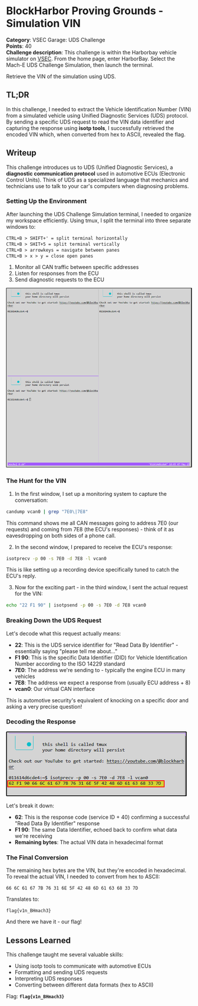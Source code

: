 # BlockHarbor Proving Grounds - Simulation VIN
**Category**: VSEC Garage: UDS Challenge<br>
**Points**: 40<br>
**Challenge description**: This challenge is within the Harborbay vehicle simulator on  [VSEC](https://vsec.blockharbor.io/). From the home page, enter HarborBay. Select the Mach-E UDS Challenge Simulation, then launch the terminal.

Retrieve the VIN of the simulation using UDS.

## TL;DR

In this challenge, I needed to extract the Vehicle Identification Number (VIN) from a simulated vehicle using Unified Diagnostic Services (UDS) protocol. By sending a specific UDS request to read the VIN data identifier and capturing the response using **isotp tools**, I successfully retrieved the encoded VIN which, when converted from hex to ASCII, revealed the flag.

## Writeup

This challenge introduces us to UDS (Unified Diagnostic Services), a **diagnostic communication protocol** used in automotive ECUs (Electronic Control Units). Think of UDS as a specialized language that mechanics and technicians use to talk to your car's computers when diagnosing problems.

### Setting Up the Environment

After launching the UDS Challenge Simulation terminal, I needed to organize my workspace efficiently. Using tmux, I split the terminal into three separate windows to:
```
CTRL+B > SHIFT+' = split terminal horizontally
CTRL+B > SHIT+5 = split terminal vertically
CTRL+B > arrowkeys = navigate between panes
CTRL+B > x > y = close open panes
```
1.  Monitor all CAN traffic between specific addresses
2.  Listen for responses from the ECU
3.  Send diagnostic requests to the ECU

![Terminal Setup](images/terminalsetup.png)

### The Hunt for the VIN

1. In the first window, I set up a monitoring system to capture the conversation:

```bash
candump vcan0 | grep "7E0\|7E8"
```

This command shows me all CAN messages going to address 7E0 (our requests) and coming from 7E8 (the ECU's responses) - think of it as eavesdropping on both sides of a phone call.

2. In the second window, I prepared to receive the ECU's response:


```bash
isotprecv -p 00 -s 7E0 -d 7E8 -l vcan0
```

This is like setting up a recording device specifically tuned to catch the ECU's reply.

3. Now for the exciting part - in the third window, I sent the actual request for the VIN:


```bash
echo "22 F1 90" | isotpsend -p 00 -s 7E0 -d 7E8 vcan0
```

### Breaking Down the UDS Request

Let's decode what this request actually means:

-   **22**: This is the UDS service identifier for "Read Data By Identifier" - essentially saying "please tell me about..."
-   **F1 90**: This is the specific Data Identifier (DID) for Vehicle Identification Number according to the ISO 14229 standard
-   **7E0**: The address we're sending to - typically the engine ECU in many vehicles
-   **7E8**: The address we expect a response from (usually ECU address + 8)
-   **vcan0**: Our virtual CAN interface

This is automotive security's equivalent of knocking on a specific door and asking a very precise question!

### Decoding the Response

![Response](images/response.png)

Let's break it down:

-   **62**: This is the response code (service ID + 40) confirming a successful "Read Data By Identifier" response
-   **F1 90**: The same Data Identifier, echoed back to confirm what data we're receiving
-   **Remaining bytes**: The actual VIN data in hexadecimal format

### The Final Conversion

The remaining hex bytes are the VIN, but they're encoded in hexadecimal. To reveal the actual VIN, I needed to convert from hex to ASCII:

```
66 6C 61 67 7B 76 31 6E 5F 42 48 6D 61 63 68 33 7D
```

Translates to:

```
flag{v1n_BHmach3}
```

And there we have it - our flag!


## Lessons Learned

This challenge taught me several valuable skills:

-   Using isotp tools to communicate with automotive ECUs
-   Formatting and sending UDS requests
-   Interpreting UDS responses
-   Converting between different data formats (hex to ASCII)



Flag: **`flag{v1n_BHmach3}`**